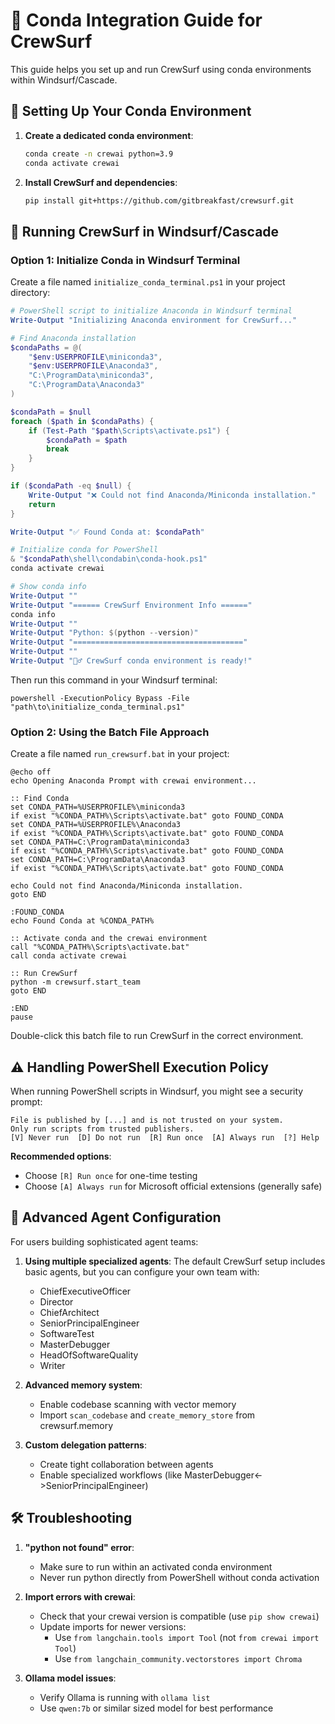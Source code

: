 # 🐍 Conda Integration Guide for CrewSurf

This guide helps you set up and run CrewSurf using conda environments within Windsurf/Cascade.

## 🔧 Setting Up Your Conda Environment

1. **Create a dedicated conda environment**:
   ```bash
   conda create -n crewai python=3.9
   conda activate crewai
   ```

2. **Install CrewSurf and dependencies**:
   ```bash
   pip install git+https://github.com/gitbreakfast/crewsurf.git
   ```

## 🚀 Running CrewSurf in Windsurf/Cascade

### Option 1: Initialize Conda in Windsurf Terminal

Create a file named `initialize_conda_terminal.ps1` in your project directory:

```powershell
# PowerShell script to initialize Anaconda in Windsurf terminal
Write-Output "Initializing Anaconda environment for CrewSurf..."

# Find Anaconda installation
$condaPaths = @(
    "$env:USERPROFILE\miniconda3",
    "$env:USERPROFILE\Anaconda3",
    "C:\ProgramData\miniconda3",
    "C:\ProgramData\Anaconda3"
)

$condaPath = $null
foreach ($path in $condaPaths) {
    if (Test-Path "$path\Scripts\activate.ps1") {
        $condaPath = $path
        break
    }
}

if ($condaPath -eq $null) {
    Write-Output "❌ Could not find Anaconda/Miniconda installation."
    return
}

Write-Output "✅ Found Conda at: $condaPath"

# Initialize conda for PowerShell
& "$condaPath\shell\condabin\conda-hook.ps1"
conda activate crewai

# Show conda info
Write-Output ""
Write-Output "====== CrewSurf Environment Info ======"
conda info
Write-Output ""
Write-Output "Python: $(python --version)"
Write-Output "======================================"
Write-Output ""
Write-Output "🏄‍♂️ CrewSurf conda environment is ready!"
```

Then run this command in your Windsurf terminal:
```
powershell -ExecutionPolicy Bypass -File "path\to\initialize_conda_terminal.ps1"
```

### Option 2: Using the Batch File Approach

Create a file named `run_crewsurf.bat` in your project:

```batch
@echo off
echo Opening Anaconda Prompt with crewai environment...

:: Find Conda
set CONDA_PATH=%USERPROFILE%\miniconda3
if exist "%CONDA_PATH%\Scripts\activate.bat" goto FOUND_CONDA
set CONDA_PATH=%USERPROFILE%\Anaconda3
if exist "%CONDA_PATH%\Scripts\activate.bat" goto FOUND_CONDA
set CONDA_PATH=C:\ProgramData\miniconda3
if exist "%CONDA_PATH%\Scripts\activate.bat" goto FOUND_CONDA
set CONDA_PATH=C:\ProgramData\Anaconda3
if exist "%CONDA_PATH%\Scripts\activate.bat" goto FOUND_CONDA

echo Could not find Anaconda/Miniconda installation.
goto END

:FOUND_CONDA
echo Found Conda at %CONDA_PATH%

:: Activate conda and the crewai environment
call "%CONDA_PATH%\Scripts\activate.bat"
call conda activate crewai

:: Run CrewSurf
python -m crewsurf.start_team
goto END

:END
pause
```

Double-click this batch file to run CrewSurf in the correct environment.

## ⚠️ Handling PowerShell Execution Policy

When running PowerShell scripts in Windsurf, you might see a security prompt:

```
File is published by [...] and is not trusted on your system. 
Only run scripts from trusted publishers.
[V] Never run  [D] Do not run  [R] Run once  [A] Always run  [?] Help
```

**Recommended options**:
- Choose `[R] Run once` for one-time testing
- Choose `[A] Always run` for Microsoft official extensions (generally safe)

## 🧩 Advanced Agent Configuration

For users building sophisticated agent teams:

1. **Using multiple specialized agents**:
   The default CrewSurf setup includes basic agents, but you can configure your own team with:
   - ChiefExecutiveOfficer
   - Director
   - ChiefArchitect
   - SeniorPrincipalEngineer
   - SoftwareTest
   - MasterDebugger
   - HeadOfSoftwareQuality
   - Writer

2. **Advanced memory system**:
   - Enable codebase scanning with vector memory
   - Import `scan_codebase` and `create_memory_store` from crewsurf.memory

3. **Custom delegation patterns**:
   - Create tight collaboration between agents
   - Enable specialized workflows (like MasterDebugger<->SeniorPrincipalEngineer)

## 🛠️ Troubleshooting

1. **"python not found" error**:
   - Make sure to run within an activated conda environment
   - Never run python directly from PowerShell without conda activation

2. **Import errors with crewai**:
   - Check that your crewai version is compatible (use `pip show crewai`)
   - Update imports for newer versions:
     - Use `from langchain.tools import Tool` (not `from crewai import Tool`)
     - Use `from langchain_community.vectorstores import Chroma`

3. **Ollama model issues**:
   - Verify Ollama is running with `ollama list`
   - Use `qwen:7b` or similar sized model for best performance
